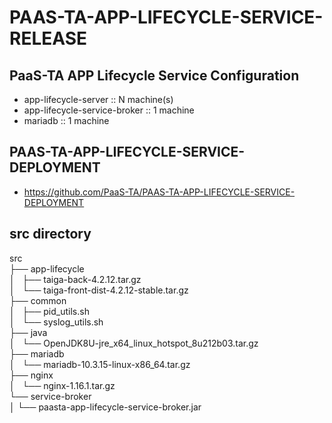 # PAAS-TA-APP-LIFECYCLE-SERVICE-RELEASE

## PaaS-TA APP Lifecycle Service Configuration
- app-lifecycle-server :: N machine(s)
- app-lifecycle-service-broker :: 1 machine
- mariadb :: 1 machine

## PAAS-TA-APP-LIFECYCLE-SERVICE-DEPLOYMENT
- https://github.com/PaaS-TA/PAAS-TA-APP-LIFECYCLE-SERVICE-DEPLOYMENT

## src directory
src  
    ├── app-lifecycle  
    │   ├── taiga-back-4.2.12.tar.gz  
    │   └── taiga-front-dist-4.2.12-stable.tar.gz  
    ├── common  
    │   ├── pid_utils.sh  
    │   └── syslog_utils.sh  
    ├── java  
    │   └── OpenJDK8U-jre_x64_linux_hotspot_8u212b03.tar.gz  
    ├── mariadb  
    │   └── mariadb-10.3.15-linux-x86_64.tar.gz  
    ├── nginx  
    │   └── nginx-1.16.1.tar.gz  
    └── service-broker  
    │   └── paasta-app-lifecycle-service-broker.jar    
